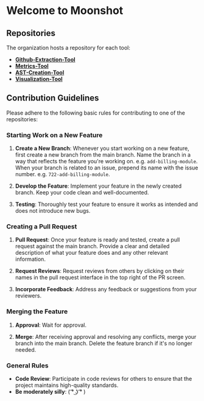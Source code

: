 # Welcome to Moonshot

## Repositories
The organization hosts a repository for each tool:

- **[Github-Extraction-Tool](https://github.com/Moonshot-SEP/Github-Extraction-Tool)**
- **[Metrics-Tool](https://github.com/Moonshot-SEP/Metrics-Tool)**
- **[AST-Creation-Tool](https://github.com/Moonshot-SEP/AST-Creation-Tool)**
- **[Visualization-Tool](https://github.com/Moonshot-SEP/Visualization-Tool)**

## Contribution Guidelines
Please adhere to the following basic rules for contributing to one of the repositories:

### Starting Work on a New Feature
1. **Create a New Branch**: Whenever you start working on a new feature, first create a new branch from the main branch. Name the branch in a way that reflects the feature you're working on. e.g. `add-billing-module`. When your branch is related to an issue, prepend its name with the issue number. e.g. `722-add-billing-module`. 

2. **Develop the Feature**: Implement your feature in the newly created branch. Keep your code clean and well-documented.

3. **Testing**: Thoroughly test your feature to ensure it works as intended and does not introduce new bugs.

### Creating a Pull Request
1. **Pull Request**: Once your feature is ready and tested, create a pull request against the main branch. Provide a clear and detailed description of what your feature does and any other relevant information.

2. **Request Reviews**: Request reviews from others by clicking on their names in the pull request interface in the top right of the PR screen.

3. **Incorporate Feedback**: Address any feedback or suggestions from your reviewers.

### Merging the Feature
1. **Approval**: Wait for approval.

2. **Merge**: After receiving approval and resolving any conflicts, merge your branch into the main branch. Delete the feature branch if it's no longer needed.

### General Rules
- **Code Review**: Participate in code reviews for others to ensure that the project maintains high-quality standards.
- **Be moderately silly**: ( ͡° ͜ʖ ͡° )



